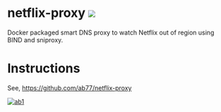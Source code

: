 # netflix-proxy [![](https://images.microbadger.com/badges/image/ab77/bind.svg)](https://microbadger.com/images/ab77/bind "Get your own image badge on microbadger.com")
Docker packaged smart DNS proxy to watch Netflix out of region using BIND and sniproxy.

# Instructions
See, https://github.com/ab77/netflix-proxy

[![ab1](https://avatars2.githubusercontent.com/u/2033996?v=3&s=96)](http://ab77.github.io/)
